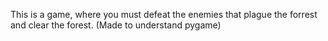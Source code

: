 This is a game, where you must defeat the enemies that plague the forrest and clear the forest. (Made to understand pygame)
